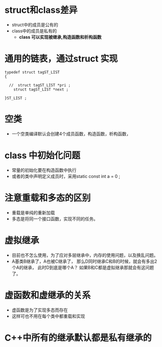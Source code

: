 # struct和class差异
- struct中的成员是公有的
- class中的成员是私有的
    - **class 可以实现被继承,构造函数和析构函数**


# 通用的链表，通过struct 实现 
``` 
typedef struct tagST_LIST
{
    
  //  struct tagST_LIST *pri ;  
    struct tagST_LIST *next ;  

}ST_LIST ; 
```  


# 空类
- 一个空类编译默认会创建4个成员函数，构造函数，析构函数，

# class 中初始化问题
- 常量的初始化要在构造函数中执行 
- 或者的类中声明定义成员时，采用static const int a  = 0 ;  

# 注意重载和多态的区别
- 重载是单纯的重新加载
- 多态是将同一个接口函数，实现不同的任务。


# 虚拟继承 
- 目前也不怎么使用，为了应对多层继承中，内存的使用问题，以及换乱问题。
- A基类B继承了，A也被C继承了， 那么D同时继承C和B的时候，就会有多出2个A的继承，
此时D到底是哪个A？ 如果B和C都是虚拟继承那就会有这问题了。

# 虚函数和虚继承的关系
- 虚函数是为了实现多态而存在
- 这样可也不用在每个类中都重载和实现

# **C++中所有的继承默认都是私有继承的** 

